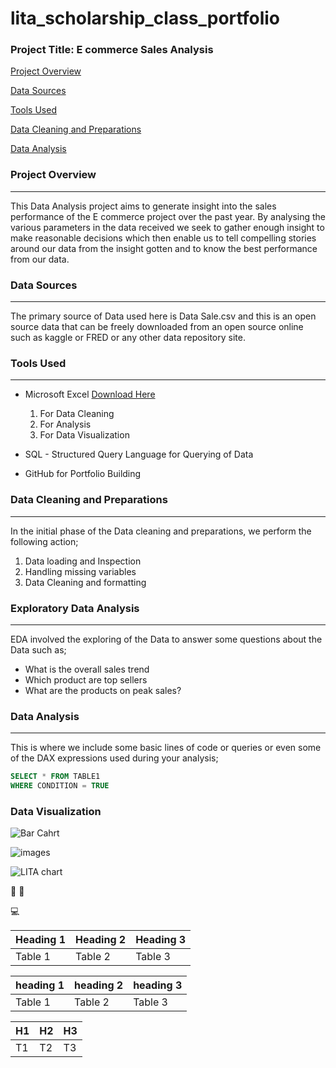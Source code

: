 # lita_scholarship_class_portfolio

### Project Title: E commerce Sales Analysis

[Project Overview](#project-overview)

[Data Sources](#data-sources)

[Tools Used](#tools-used)

[Data Cleaning and Preparations](#data-cleaning-and-preparations)

[Data Analysis](#data-analysis)


### Project Overview
---
This Data Analysis project aims to generate insight into the sales performance of the E commerce project over the past year. By analysing the various parameters in the data received we seek to gather enough insight to make reasonable decisions which then enable us to tell compelling stories around our data from the insight gotten and to know the best performance from our data.

### Data Sources
---
The primary source of Data used here is Data Sale.csv and this is an open source data that can be freely downloaded from an open source online such as kaggle or FRED or any other data repository site.

### Tools Used
---
- Microsoft Excel [Download Here](https://www.microsoft.com)
   1. For Data Cleaning
   2. For Analysis
   3. For Data Visualization

- SQL - Structured Query Language for Querying of Data
- GitHub for Portfolio Building

### Data Cleaning and Preparations
---
In the initial phase of the Data cleaning and preparations, we perform the following action;
1. Data loading and Inspection
2. Handling missing variables
3. Data Cleaning and formatting

### Exploratory Data Analysis
---
EDA involved the exploring of the Data to answer some questions about the Data such as;
- What is the overall sales trend
- Which product are top sellers
- What are the products on peak sales?

### Data Analysis
---
This is where we include some basic lines of code or queries or even some of the DAX expressions used during your analysis;

```SQL
SELECT * FROM TABLE1
WHERE CONDITION = TRUE
```

### Data Visualization

![Bar Cahrt](https://github.com/user-attachments/assets/15f117f3-f83e-4a58-a9a1-654df75423cc)



![images](https://github.com/user-attachments/assets/c6400fa3-c57e-4378-bd30-0854ec5fc251)


![LITA chart](https://github.com/user-attachments/assets/3cf13e2d-8b7e-40d2-8789-f87da5c8f5c6)



📅
🥇

💻

|Heading 1|Heading 2|Heading 3|
|---------|---------|---------|
|Table 1|Table 2|Table 3|

|heading 1|heading 2|heading 3|
|---------|---------|---------|
|Table 1|Table 2|Table 3|


|H1|H2|H3|
|--|--|--|
|T1|T2|T3|
